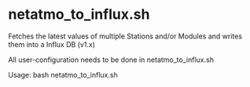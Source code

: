 # netatmo_to_influx.sh
Fetches the latest values of multiple Stations and/or Modules and writes them into a Influx DB (v1.x)

All user-configuration needs to be done in netatmo_to_influx.sh

Usage: bash netatmo_to_influx.sh

